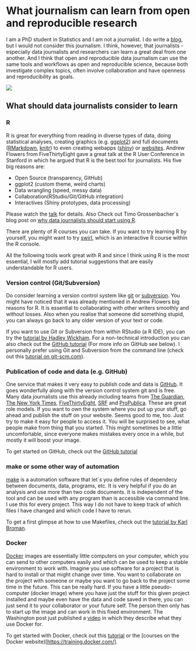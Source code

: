 # What journalism can learn from open and reproducible research

I am a PhD student in Statistics and I am not a journalist. I do write a
[blog](http://heidiseibold.github.io/), but I would not consider this
journalism.  I think, however, that journalists - especially data journalists
and researchers can learn a great deal from one another. And I think that open
and reproducible data journalism can use the same tools and workflows as open
and reproducible science, because both investigate complex topics, often
involve collaboration and have openness and reproducibility as goals.

![](https://upload.wikimedia.org/wikipedia/commons/f/f4/Campagnolo_Tool_Kit_Super_Record_Wooden_Box_Nr._16.jpg) 

## What should data journalists consider to learn
### R
R is great for everything from reading in diverse types of data, doing
statistical analyses, creating graphics (e.g.
[ggplot2](http://docs.ggplot2.org/current/)) and full documents
([RMarkdown](http://rmarkdown.rstudio.com/), [knitr](http://yihui.name/knitr/))
to even creating webapps
([shiny](http://rmarkdown.rstudio.com/authoring_shiny.html)) or
[websites](http://rmarkdown.rstudio.com/rmarkdown_websites.html).  Andrew
Flowers from FiveThirtyEight gave a great talk at the R User Conference in
Stanford in which he argued that R is the best tool for journalists. His five
big reasons are:

- Open Source (transparency, GitHub)
- ggplot2 (custom theme, weird charts)
- Data wrangling (speed, messy data)
- Collaboration(RStudio/Git/GitHub integration)
- Interactives (Shiny prototypes, data processing) 

Please watch the
[talk](https://channel9.msdn.com/Events/useR-international-R-User-conference/useR2016/FiveThirtyEights-data-journalism-workflow-with-R)
for details. Also Check out Timo Grossenbacher`s blog post on [why data
journalists should start using
R](https://timogrossenbacher.ch/2015/12/why-data-journalists-should-start-using-r-in-2016/).

There are plenty of R courses you can take. If you want to try learning R by
yourself, you might want to try [swirl](http://swirlstats.com/), which is an
interactive R course within the R console.

All the following tools work great with R and since I think using R is the most
essential, I will mostly add tutorial suggestions that are easily
understandable for R users. 


### Version control (Git/Subversion)
Do consider learning a version control system like [git]() or
[subversion](). You might have noticed that it was already mentioned in Andrew
Flowers big reasons for R. It is essential to collaborating with other writers
smoothly and without losses. Also when you realise that someone did something
stupid, you can always go back to any older version of your text or code.

If you want to use Git or Subversion from within RStudio (a R IDE), you can try
the [tutorial by Hadley Wickham](http://r-pkgs.had.co.nz/git.html). For a
non-technical introduction you can also check out the [GitHub
tutorial](https://guides.github.com/activities/hello-world/) (For more info on
GitHub see below). I personally prefer using Git and Subversion from the
command line (check out this [tutorial on
git-scm.com](https://git-scm.com/docs/gittutorial)). 


### Publication of code and data (e.g. GitHub)
One service that makes it very easy to publish code and data is
[GitHub](). It goes wonderfully along with the version control 
system git and is free. Many data journalists use this already 
including teams from [The Guardian](), [The New York Times](),
[FiveThirtyEight](), [SRF]() and [ProPublica](). These are great
role models. If you want to own the system where you put up your
stuff, go ahead and publish the stuff on your website. Seems good 
to me, too. Just try to make it easy for people to access it.
You will be surprised to see, what people make from thing that 
you started. This might sometimes be a little uncomfortable, 
since everyone makes mistakes every once in a while, but mostly
it will boost your image.

To get started on GitHub, check out the [GitHub
tutorial](https://guides.github.com/activities/hello-world/)



### make or some other way of automation
[make]() is a automation software that let`s you define rules of dependecy
between documents, data, programs, etc. It is very helpful if you do an
analysis and use more than two code documents. It is independent of the tool
and can be used with any program than is accessible via command line. I use
this for every project.  This way I do not have to keep track of which files I
have changed and which code I have to rerun. 

To get a first glimpse at how to use Makefiles, check out the
[tutorial by Karl Broman](http://kbroman.org/minimal_make/). 

### Docker
[Docker](http://www.docker.com/) images are essentially little computers on
your computer, which you can send to other computers easily and which can be
used to keep a stable environment to work with. Imagine you use software for a
project that is hard to install or that might change over time. You want to
collaborate on the project with someone or maybe you want to go back to the
project some time in the future. This can be really hard. If you have a little
pseudo-computer (docker image) where you have just the stuff for this given
project installed and maybe even have the data and code saved in there, you can
just send it to your collaborator or your future self. The person then only has
to start up the image and can work in this fixed environment.  The Washington
post just published a [video](https://youtu.be/_PDoxTThGnY) in which they
describe what they use Docker for. 

To get started with Docker, check out this
[tutorial](http://ropenscilabs.github.io/r-docker-tutorial/) or the
[courses on the Docker website)[https://training.docker.com/]. 
 





